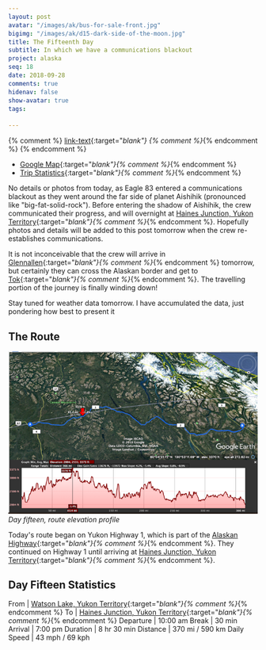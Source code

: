 ```yaml
---
layout: post
avatar: "/images/ak/bus-for-sale-front.jpg"
bigimg: "/images/ak/d15-dark-side-of-the-moon.jpg"
title: The Fifteenth Day
subtitle: In which we have a communications blackout
project: alaska
seq: 18
date: 2018-09-28
comments: true
hidenav: false
show-avatar: true
tags:

---
```


{% comment %}
[link-text](link-url){:target="_blank"}
{% comment %}_{% endcomment %}
{% endcomment %}


* [Google Map](https://drive.google.com/open?id=1QToP1iDFNB0dEk8pjlkAVyIr8ThzeEdh&usp=sharing){:target="_blank"}{% comment %}_{% endcomment %} 
* [Trip Statistics](https://docs.google.com/spreadsheets/d/10dU6wdnTdiuMCkSWJ2yGe1PNjGZWlgYcmZ_RCtjf--8/edit?usp=sharing){:target="_blank"}{% comment %}_{% endcomment %}

No details or photos from today, as Eagle 83 entered a communications blackout as they went around the
far side of planet Aishihik (pronounced like "big-fat-solid-rock"). Before entering the shadow of Aishihik, 
the crew communicated their progress, and will overnight at 
[Haines Junction, Yukon Territory](https://en.wikipedia.org/wiki/Haines_Junction){:target="_blank"}{% comment %}_{% endcomment %}.
Hopefully photos and details will be added to this post tomorrow when the crew re-establishes communications.

It is not inconceivable that the crew will arrive in 
[Glennallen](https://en.wikipedia.org/wiki/Glennallen,_Alaska){:target="_blank"}{% comment %}_{% endcomment %}
tomorrow, but certainly they can cross the Alaskan border and get to 
[Tok](https://en.wikipedia.org/wiki/Tok,_Alaska){:target="_blank"}{% comment %}_{% endcomment %}.
The travelling portion of the journey is finally winding down!


Stay tuned for weather data tomorrow.
I have accumulated the data, just pondering how best to present it

## The Route

![d15-elevation](/images/ak/d15-elevation.png)
*Day fifteen, route elevation profile*

Today's route began on Yukon Highway 1, which is part of the
[Alaskan Highway](https://en.wikipedia.org/wiki/Alaska_Highway){:target="_blank"}{% comment %}_{% endcomment %}.
They continued on Highway 1 until arriving at
[Haines Junction, Yukon Territory](https://en.wikipedia.org/wiki/Haines_Junction){:target="_blank"}{% comment %}_{% endcomment %}.

## Day Fifteen Statistics

From | [Watson Lake, Yukon Territory](https://en.wikipedia.org/wiki/Watson_Lake,_Yukon){:target="_blank"}{% comment %}_{% endcomment %}
To | [Haines Junction, Yukon Territory](https://en.wikipedia.org/wiki/Haines_Junction){:target="_blank"}{% comment %}_{% endcomment %}
Departure | 10:00 am 
Break | 30 min
Arrival | 7:00 pm 
Duration | 8 hr 30 min
Distance | 370 mi / 590 km
Daily Speed | 43 mph / 69 kph

